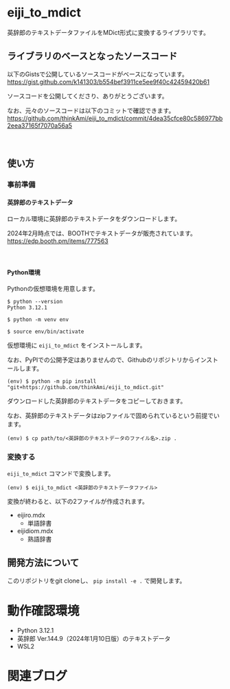 # eiji_to_mdict

英辞郎のテキストデータファイルをMDict形式に変換するライブラリです。

## ライブラリのベースとなったソースコード

以下のGistsで公開しているソースコードがベースになっています。  
https://gist.github.com/k141303/b554bef3911ce5ee9f40c42459420b61

ソースコードを公開してくださり、ありがとうございます。

なお、元々のソースコードは以下のコミットで確認できます。  
https://github.com/thinkAmi/eiji_to_mdict/commit/4dea35cfce80c586977bb2eea37165f7070a56a5

　  
## 使い方
### 事前準備
#### 英辞郎のテキストデータ

ローカル環境に英辞郎のテキストデータをダウンロードします。

2024年2月時点では、BOOTHでテキストデータが販売されています。  
https://edp.booth.pm/items/777563

　  
#### Python環境

Pythonの仮想環境を用意します。

```
$ python --version
Python 3.12.1

$ python -m venv env

$ source env/bin/activate
```

仮想環境に `eiji_to_mdict` をインストールします。

なお、PyPIでの公開予定はありませんので、Githubのリポジトリからインストールします。

```
(env) $ python -m pip install "git+https://github.com/thinkAmi/eiji_to_mdict.git"
```

ダウンロードした英辞郎のテキストデータをコピーしておきます。

なお、英辞郎のテキストデータはzipファイルで固められているという前提でいます。

```
(env) $ cp path/to/<英辞郎のテキストデータのファイル名>.zip .
```

### 変換する

`eiji_to_mdict` コマンドで変換します。

```
(env) $ eiji_to_mdict <英辞郎のテキストデータファイル>
```

変換が終わると、以下の2ファイルが作成されます。

- eijiro.mdx
  - 単語辞書
- eijidiom.mdx
  - 熟語辞書

## 開発方法について

このリポジトリをgit cloneし、 `pip install -e .` で開発します。


# 動作確認環境

- Python 3.12.1
- 英辞郎 Ver.144.9（2024年1月10日版）のテキストデータ
- WSL2

# 関連ブログ

